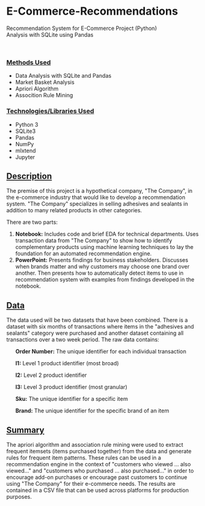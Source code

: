 # E-Commerce-Recommendations
Recommendation System for E-Commerce Project (Python)<br>
Analysis with SQLite using Pandas

<br>

### <u>Methods Used</u>
<ul>
  <li>Data Analysis with SQLite and Pandas</li>
  <li>Market Basket Analysis</li>
  <li>Apriori Algorithm</li>
  <li>Assocition Rule Mining</li>
  </ul>

### <u>Technologies/Libraries Used</u>
<ul>
  <li>Python 3</li>
  <li>SQLite3</li>
  <li>Pandas</li>
  <li>NumPy</li>
  <li>mlxtend</li>
  <li>Jupyter</li>
  </ul>
  
## <u>Description</u>
The premise of this project is a hypothetical company, "The Company", in the e-commerce industry that would like to develop a recommendation system. "The Company" specializes in selling adhesives and sealants in addition to many related products in other categories.

There are two parts:
<ol>
  <li><b>Notebook:</b> Includes code and brief EDA for technical departments. Uses transaction data from "The Company" to show how to identify complementary products using machine learning techniques to lay the foundation for an automated recommendation engine.</li>
  <li><b>PowerPoint:</b> Presents findings for business stakeholders. Discusses when brands matter and why customers may choose one brand over another. Then presents how to automatically detect items to use in recommendation system with examples from findings developed in the notebook.</li>
</ol>

## <u>Data </u>
The data used will be two datasets that have been combined. There is a dataset with six months of transactions where items in the "adhesives and sealants" category were purchased and another dataset containing all transactions over a two week period. The raw data contains:

<ul><b>Order Number:</b> The unique identifier for each individual transaction</ul>
<ul><b>l1:</b> Level 1 product identifier (most broad)</ul>
<ul><b>l2:</b> Level 2 product identifier</ul>
<ul><b>l3:</b> Level 3 product identifier (most granular)</ul>
<ul><b>Sku:</b> The unique identifier for a specific item</ul>
<ul><b>Brand:</b> The unique identifier for the specific brand of an item </ul>

## <u>Summary</u>
The apriori algorithm and association rule mining were used to extract frequent itemsets (items purchased together) from the data and generate rules for frequent item patterns. These rules can be used in a recommendation engine in the context of "customers who viewed ... also viewed..." and "customers who purchased ... also purchased..." in order to encourage add-on purchases or encourage past customers to  continue using "The Company" for their e-commerce needs. The results are contained in a CSV file that can be used across platforms for production purposes.

 
 
